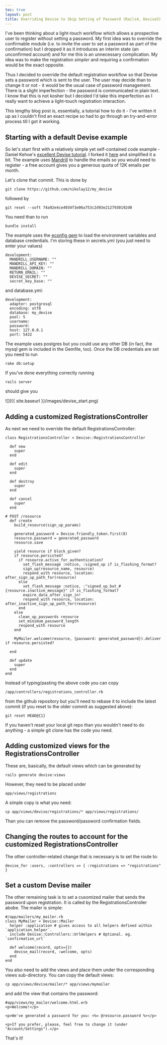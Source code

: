 ```yaml
---
toc: true
layout: post
title: Overriding Devise to Skip Setting of Password (Rails4, Devise3)
---
```

I've been thinking about a light-touch workflow which allows a prospective user to register without setting a password. My first idea was to override the confirmable module (i.e. to invite the user to set a password as part of the confirmation) but I dropped it as it introduces an interim state (an unconfirmed account) and for me this is an unnecessary complication. My idea was to make the registration <i>simpler</i> and requiring a confirmation would be the exact opposite.

Thus I decided to override the default registration workflow so that Devise sets a password which is sent to the user. The user may decide than to change it or not - it would be the usual case of password management. There is a slight imperfection - the password is communicated in plain text. I know that this is not kosher but I decided I'd take this imperfection as I really want to achieve a light-touch registration interaction.

This lengthy blog post is, essentially, a tutorial how to do it - I've written it up as I couldn't find an exact recipe so had to go through an try-and-error process till I got it working.

<h2>Starting with a default Devise example</h2>


So let's start first with a relatively simple yet self-contained code example - Daniel Kehoe's [excellent Devise tutorial](https://github.com/RailsApps/rails-devise). I forked it [here](https://github.com/nikolay12/my_devise/commit/74a92e4ce4934f3e06a753c2d93e2127930192d0) and simplified it a bit. The example uses [Mandrill](www.mandrill.com) to handle the emails so you would need to register - a free account gives you a generous quota of 12K emails per month.

Let's clone that commit. This is done by

`git clone https://github.com/nikolay12/my_devise`

followed by

`git reset --soft 74a92e4ce4934f3e06a753c2d93e2127930192d0`

You need than to run 

`bundle install`

The example uses the [econfig gem](https://github.com/elabs/econfig) to load the environment variables and database credentials. I'm storing these in secrets.yml (you just need to enter your values)

```
development:
  MANDRILL_USERNAME: ""
  MANDRILL_API_KEY: ""
  MANDRILL_DOMAIN: ""
  RETURN_EMAIL: ""
  DEVISE_SECRET: ""
  secret_key_base: ""
```

and database.yml:

```
development:
  adapter: postgresql
  encoding: utf8
  database: my_devise
  pool: 5
  username: 
  password: 
  host: 127.0.0.1
  port: 5432
```

The example uses postgres but you could use any other DB (in fact, the mysql gem is included in the Gemfile, too). Once the DB credentials are set you need to run

`rake db:setup`

If you've done everything correctly running

`rails server`

should give you

![]({{ site.baseurl }}/images/devise_start.png)

<h2>Adding a customized RegistrationsController</h2>

As next we need to override the default RegistrationsController:

```
class RegistrationsController < Devise::RegistrationsController

  def new
    super
  end

  def edit
    super
  end

  def destroy
    super
  end

  def cancel
    super
  end

# POST /resource
  def create
    build_resource(sign_up_params)

    generated_password = Devise.friendly_token.first(8)
    resource.password = generated_password
    resource.save

    yield resource if block_given?
    if resource.persisted?
      if resource.active_for_authentication?
        set_flash_message :notice, :signed_up if is_flashing_format?
        sign_up(resource_name, resource)
        respond_with resource, location: after_sign_up_path_for(resource)
      else
        set_flash_message :notice, :"signed_up_but_#{resource.inactive_message}" if is_flashing_format?
        expire_data_after_sign_in!
        respond_with resource, location: after_inactive_sign_up_path_for(resource)
      end
    else
      clean_up_passwords resource
      set_minimum_password_length
      respond_with resource
    end

    MyMailer.welcome(resource, {password: generated_password}).deliver if resource.persisted?

  end

  def update
    super
  end
end
```

Instead of typing/pasting the above code you can copy 

`/app/controllers/registrations_controller.rb` 

from the github repository but you'll need to rebase it to include the latest commit (if you reset to the older commit as suggested above):


`git reset HEAD@{1}`

If you haven't reset your local git repo than you wouldn't need to do anything - a simple git clone has the code you need.

<h2>Adding customized views for the RegistrationsController</h2>

These are, basically, the default views which can be generated by

`rails generate devise:views`

However, they need to be placed under

`app/views/registrations`

A simple copy is what you need:

`cp app/views/devise/registrations/* app/views/registrations/ `

Than you can remove the password/password confirmation fields.

<h2>Changing the routes to account for the customized RegistrationsController</h2>

The other controller-related change that is necessary is to set the route to:

`devise_for :users, :controllers => { :registrations => "registrations" }`

<h2>Set a custom Devise mailer</h2>

The other remaining task is to set a cusomized mailer that sends the password upon registration. It is called by the RegistrationsController abobe. The mailer is simple:

```
#/app/mailers/my_mailer.rb
class MyMailer < Devise::Mailer
  helper :application # gives access to all helpers defined within `application_helper`.
  include Devise::Controllers::UrlHelpers # Optional. eg. `confirmation_url`

  def welcome(record, opts={})
    devise_mail(record, :welcome, opts)
  end
end
```

You also need to add the views and place them under the corresponding views sub-directory. You can copy the default views:

`cp app/views/devise/mailer/* app/views/mymailer`

and add the view that contains the password:

```
#app/views/my_mailer/welcome.html.erb
<p>Welcome!</p>

<p>We've generated a password for you: <%= @resource.password %></p>

<p>If you prefer, please, feel free to change it (under "Account/Settings").</p>
``` 

That's it!